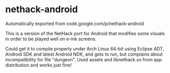 # nethack-android
Automatically exported from code.google.com/p/nethack-android

This is a version of the NetHack port for Android that modifies some visuals
in order to be played well on e-ink screens.

Could get it to compile properly under Arch Linux 64-bit using Eclipse ADT,
Android SDK and latest Android NDK, and gets to run, but complains about
incompatibility for file "dungeon". Used assets and libnethack.so from app
distribution and works just fine!
